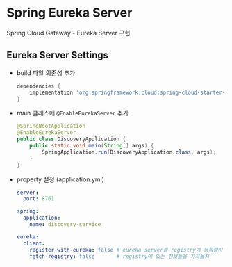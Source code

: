 # Spring Eureka Server

Spring Cloud Gateway - Eureka Server 구현

## Eureka Server Settings

- build 파일 의존성 추가
  ```groovy
  dependencies {
      implementation 'org.springframework.cloud:spring-cloud-starter-netflix-eureka-server'
  }
  ```
  
- main 클래스에 `@EnableEurekaServer` 추가
  ```java
  @SpringBootApplication
  @EnableEurekaServer
  public class DiscoveryApplication {
      public static void main(String[] args) {
          SpringApplication.run(DiscoveryApplication.class, args);
      }
  }
  ```
  
- property 설정 (application.yml)
  ```yaml
  server:
    port: 8761
  
  spring:
    application:
      name: discovery-service
  
  eureka:
    client:
      register-with-eureka: false # eureka server를 registry에 등록할지
      fetch-registry: false       # registry에 있는 정보들을 가져올지
  ```
